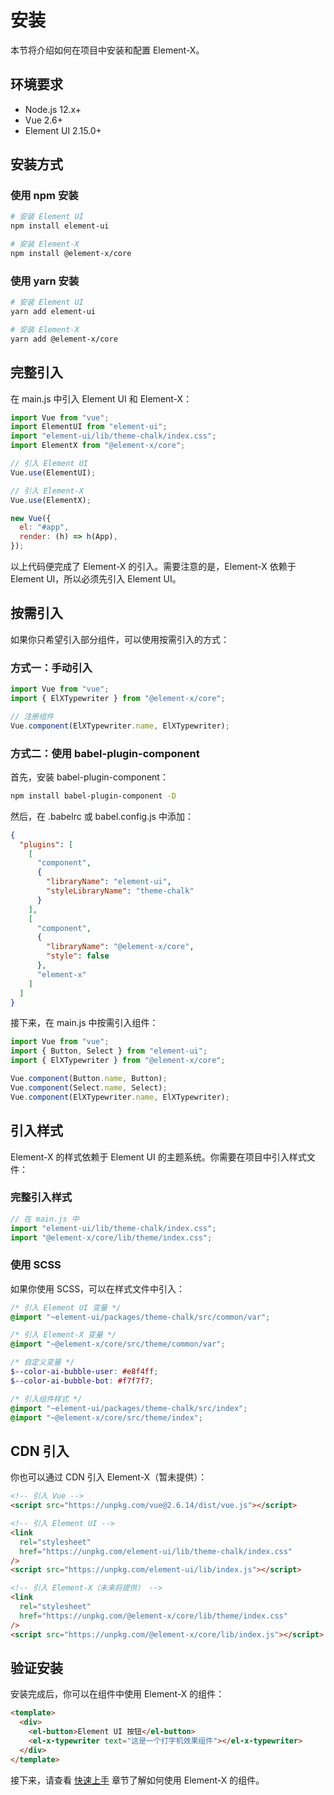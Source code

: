 # 安装

本节将介绍如何在项目中安装和配置 Element-X。

## 环境要求

- Node.js 12.x+
- Vue 2.6+
- Element UI 2.15.0+

## 安装方式

### 使用 npm 安装

```bash
# 安装 Element UI
npm install element-ui

# 安装 Element-X
npm install @element-x/core
```

### 使用 yarn 安装

```bash
# 安装 Element UI
yarn add element-ui

# 安装 Element-X
yarn add @element-x/core
```

## 完整引入

在 main.js 中引入 Element UI 和 Element-X：

```js
import Vue from "vue";
import ElementUI from "element-ui";
import "element-ui/lib/theme-chalk/index.css";
import ElementX from "@element-x/core";

// 引入 Element UI
Vue.use(ElementUI);

// 引入 Element-X
Vue.use(ElementX);

new Vue({
  el: "#app",
  render: (h) => h(App),
});
```

以上代码便完成了 Element-X 的引入。需要注意的是，Element-X 依赖于 Element UI，所以必须先引入 Element UI。

## 按需引入

如果你只希望引入部分组件，可以使用按需引入的方式：

### 方式一：手动引入

```js
import Vue from "vue";
import { ElXTypewriter } from "@element-x/core";

// 注册组件
Vue.component(ElXTypewriter.name, ElXTypewriter);
```

### 方式二：使用 babel-plugin-component

首先，安装 babel-plugin-component：

```bash
npm install babel-plugin-component -D
```

然后，在 .babelrc 或 babel.config.js 中添加：

```json
{
  "plugins": [
    [
      "component",
      {
        "libraryName": "element-ui",
        "styleLibraryName": "theme-chalk"
      }
    ],
    [
      "component",
      {
        "libraryName": "@element-x/core",
        "style": false
      },
      "element-x"
    ]
  ]
}
```

接下来，在 main.js 中按需引入组件：

```js
import Vue from "vue";
import { Button, Select } from "element-ui";
import { ElXTypewriter } from "@element-x/core";

Vue.component(Button.name, Button);
Vue.component(Select.name, Select);
Vue.component(ElXTypewriter.name, ElXTypewriter);
```

## 引入样式

Element-X 的样式依赖于 Element UI 的主题系统。你需要在项目中引入样式文件：

### 完整引入样式

```js
// 在 main.js 中
import "element-ui/lib/theme-chalk/index.css";
import "@element-x/core/lib/theme/index.css";
```

### 使用 SCSS

如果你使用 SCSS，可以在样式文件中引入：

```scss
/* 引入 Element UI 变量 */
@import "~element-ui/packages/theme-chalk/src/common/var";

/* 引入 Element-X 变量 */
@import "~@element-x/core/src/theme/common/var";

/* 自定义变量 */
$--color-ai-bubble-user: #e8f4ff;
$--color-ai-bubble-bot: #f7f7f7;

/* 引入组件样式 */
@import "~element-ui/packages/theme-chalk/src/index";
@import "~@element-x/core/src/theme/index";
```

## CDN 引入

你也可以通过 CDN 引入 Element-X（暂未提供）：

```html
<!-- 引入 Vue -->
<script src="https://unpkg.com/vue@2.6.14/dist/vue.js"></script>

<!-- 引入 Element UI -->
<link
  rel="stylesheet"
  href="https://unpkg.com/element-ui/lib/theme-chalk/index.css"
/>
<script src="https://unpkg.com/element-ui/lib/index.js"></script>

<!-- 引入 Element-X（未来将提供） -->
<link
  rel="stylesheet"
  href="https://unpkg.com/@element-x/core/lib/theme/index.css"
/>
<script src="https://unpkg.com/@element-x/core/lib/index.js"></script>
```

## 验证安装

安装完成后，你可以在组件中使用 Element-X 的组件：

```html
<template>
  <div>
    <el-button>Element UI 按钮</el-button>
    <el-x-typewriter text="这是一个打字机效果组件"></el-x-typewriter>
  </div>
</template>
```

接下来，请查看 [快速上手](./quickstart.md) 章节了解如何使用 Element-X 的组件。
